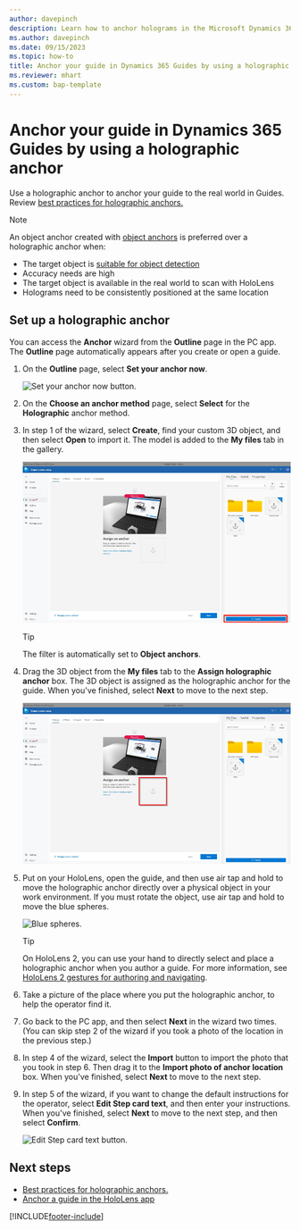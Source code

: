 ```yaml
---
author: davepinch
description: Learn how to anchor holograms in the Microsoft Dynamics 365 Guides PC app by using a holographic anchor
ms.author: davepinch
ms.date: 09/15/2023
ms.topic: how-to
title: Anchor your guide in Dynamics 365 Guides by using a holographic anchor
ms.reviewer: mhart
ms.custom: bap-template
---
```


# Anchor your guide in Dynamics 365 Guides by using a holographic anchor

Use a holographic anchor to anchor your guide to the real world in Guides. Review [best practices for holographic anchors.](pc-app-anchor-holographic-best-practices.md)

> [!NOTE]
> An object anchor created with [object anchors](pc-app-anchor-object.md) is preferred over a holographic anchor when:
> - The target object is [suitable for object detection](pc-app-anchor-object-best-practices.md)
> - Accuracy needs are high
> - The target object is available in the real world to scan with HoloLens
> - Holograms need to be consistently positioned at the same location

## Set up a holographic anchor

You can access the **Anchor** wizard from the **Outline** page in the PC app. The **Outline** page automatically appears after you create or open a guide.

1. On the **Outline** page, select **Set your anchor now**.

    ![Set your anchor now button.](media/outline-page-3.PNG "Set your anchor now button")

1. On the **Choose an anchor method** page, select **Select** for the **Holographic** anchor method.

1. In step 1 of the wizard, select **Create**, find your custom 3D object, and then select **Open** to import it. The model is added to the **My files** tab in the gallery.

    ![Import button.](media/holographic-anchor-import-button.PNG "Import button")

   > [!TIP]
   > The filter is automatically set to **Object anchors**.

1. Drag the 3D object from the **My files** tab to the **Assign holographic anchor** box. The 3D object is assigned as the holographic anchor for the guide. When you've finished, select **Next** to move to the next step.

    ![Assign holographic anchor box.](media/holographic-anchor-drag-model.PNG "Assign holographic anchor box")

1. Put on your HoloLens, open the guide, and then use air tap and hold to move the holographic anchor directly over a physical object in your work environment. If you must rotate the object, use air tap and hold to move the blue spheres.

    ![Blue spheres.](media/blue-spheres-digital-anchor.PNG "Blue spheres")

   > [!TIP]
   > On HoloLens 2, you can use your hand to directly select and place a holographic anchor when you author a guide. For more information, see [HoloLens 2 gestures for authoring and navigating](authoring-gestures-HL2.md).

1. Take a picture of the place where you put the holographic anchor, to help the operator find it.

1. Go back to the PC app, and then select **Next** in the wizard two times. (You can skip step 2 of the wizard if you took a photo of the location in the previous step.)

1. In step 4 of the wizard, select the **Import** button to import the photo that you took in step 6. Then drag it to the **Import photo of anchor location** box. When you've finished, select **Next** to move to the next step.

1. In step 5 of the wizard, if you want to change the default instructions for the operator, select **Edit Step card text**, and then enter your instructions. When you've finished, select **Next** to move to the next step, and then select **Confirm**.

    ![Edit Step card text button.](media/holographic-anchor-operator-instructions.PNG "Edit Step card text button")

## Next steps

- [Best practices for holographic anchors.](pc-app-anchor-holographic-best-practices.md)
- [Anchor a guide in the HoloLens app](hololens-app-anchor.md)

[!INCLUDE[footer-include](../includes/footer-banner.md)]
